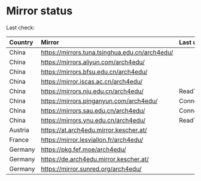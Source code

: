 <script src="./time.js"></script>
# Mirror status
Last check: <script type="text/javascript">localize(1679217493.7031891);</script>

|Country|Mirror|Last update|
|:------|:-----|:----------|
|China|https://mirrors.tuna.tsinghua.edu.cn/arch4edu/|<script type="text/javascript">localize(1679211230);</script>|
|China|https://mirrors.aliyun.com/arch4edu/|<script type="text/javascript">localize(1679164505);</script>|
|China|https://mirrors.bfsu.edu.cn/arch4edu/|<script type="text/javascript">localize(1679164505);</script>|
|China|https://mirror.iscas.ac.cn/arch4edu/|<script type="text/javascript">localize(1679211230);</script>|
|China|https://mirrors.nju.edu.cn/arch4edu/|ReadTimeout|
|China|https://mirrors.pinganyun.com/arch4edu/|ConnectionError|
|China|https://mirrors.sau.edu.cn/arch4edu/|ConnectionError|
|China|https://mirrors.ynu.edu.cn/arch4edu/|ReadTimeout|
|Austria|https://at.arch4edu.mirror.kescher.at/|<script type="text/javascript">localize(1679164505);</script>|
|France|https://mirror.lesviallon.fr/arch4edu/|<script type="text/javascript">localize(1679164505);</script>|
|Germany|https://pkg.fef.moe/arch4edu/|<script type="text/javascript">localize(1679164505);</script>|
|Germany|https://de.arch4edu.mirror.kescher.at/|<script type="text/javascript">localize(1679164505);</script>|
|Germany|https://mirror.sunred.org/arch4edu/|<script type="text/javascript">localize(1679164505);</script>|

<script src="./tablefilter/tablefilter.js"></script>
<script src="./table.js"></script>